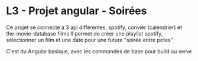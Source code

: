 # L3 - Projet angular - Soirées

Ce projet se connecte à 3 api différentes, spotify, convier (calendrier) et the-movie-database films
Il permet de créer une playlist spotify, sélectionner un film et une date pour une future "soirée entre potes"

C'est du Angular basique, avec les commandes de base pour build ou serve
